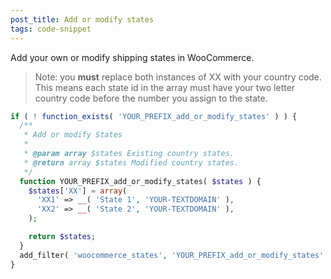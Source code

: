 ```yaml
---
post_title: Add or modify states
tags: code-snippet
---
```


Add your own or modify shipping states in WooCommerce.

> Note: you **must** replace both instances of XX with your country code. This means each state id in the array must have your two letter country code before the number you assign to the state.

```php
if ( ! function_exists( 'YOUR_PREFIX_add_or_modify_states' ) ) {
  /**
   * Add or modify States
   * 
   * @param array $states Existing country states.
   * @return array $states Modified country states.
   */
  function YOUR_PREFIX_add_or_modify_states( $states ) {
    $states['XX'] = array(
      'XX1' => __( 'State 1', 'YOUR-TEXTDOMAIN' ),
      'XX2' => __( 'State 2', 'YOUR-TEXTDOMAIN' ),
    );

    return $states;
  }
  add_filter( 'woocommerce_states', 'YOUR_PREFIX_add_or_modify_states' );
}
```
